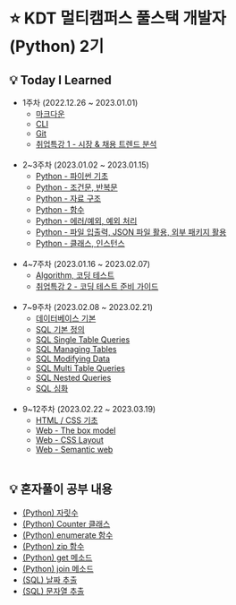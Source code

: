 # ⭐ KDT 멀티캠퍼스 풀스택 개발자(Python) 2기

## 💡 Today I Learned

- 1주차 (2022.12.26 ~ 2023.01.01)
  - [마크다운](markdown.md)
  - [CLI](CLI.md)
  - [Git](git.md)
  - [취업특강 1 - 시장 & 채용 트렌드 분석](취업특강_1.md)
    <br><br/>
- 2~3주차 (2023.01.02 ~ 2023.01.15)
  - [Python - 파이썬 기초](Python_1.md)
  - [Python - 조건문, 반복문](python_2.md)
  - [Python - 자료 구조](python_3.md)
  - [Python - 함수](python_4.md)
  - [Python - 에러/예외, 예외 처리](python_5.md)
  - [Python - 파일 입출력, JSON 파일 활용, 외부 패키지 활용](python_6.md)
  - [Python - 클래스, 인스턴스](python_7.md)
    <br><br/>
- 4~7주차 (2023.01.16 ~ 2023.02.07)
  - [Algorithm, 코딩 테스트](algorithm.md)
  - [취업특강 2 - 코딩 테스트 준비 가이드](취업특강_2.md)
    <br><br/>
- 7~9주차 (2023.02.08 ~ 2023.02.21)
  - [데이터베이스 기본](database.md)
  - [SQL 기본 정의](sql_1.md)
  - [SQL Single Table Queries](sql_2.md)
  - [SQL Managing Tables](sql_3.md)
  - [SQL Modifying Data](sql_4.md)
  - [SQL Multi Table Queries](sql_5.md)
  - [SQL Nested Queries](sql_6.md)
  - [SQL 심화](sql_7.md)
    <br><br/>
- 9~12주차 (2023.02.22 ~ 2023.03.19)
  - [HTML / CSS 기초](web_html_css.md)
  - [Web - The box model](web_box_model.md)
  - [Web - CSS Layout](web_css_layout.md)
  - [Web - Semantic web](web_semantic_web.md)
    <br><br/>

## 💡 혼자풀이 공부 내용

- [(Python) 자릿수](<혼자풀이_공부/(Python)자릿수.md>)
- [(Python) Counter 클래스](<혼자풀이_공부/(Python)Counter.md>)
- [(Python) enumerate 함수](<혼자풀이_공부/(Python)enumerate.md>)
- [(Python) zip 함수](<혼자풀이_공부/(Python)zip.md>)
- [(Python) get 메소드](<혼자풀이_공부/(Python)get.md>)
- [(Python) join 메소드](<혼자풀이_공부/(Python)join.md>)
- [(SQL) 날짜 추출](<혼자풀이_공부/(SQL)날짜_추출.md>)
- [(SQL) 문자열 추출](<혼자풀이_공부/(SQL)문자열_추출.md>)
